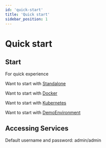 ```yaml
---
id: 'quick-start'
title: 'Quick start'
sidebar_position: 1
---
```


# Quick start

## Start

For quick experience

Want to start with [Standalone](/docs/deployment/deployment-standalone)

Want to start with [Docker](/docs/deployment/deployment-docker)

Want to start with [Kubernetes](/docs/deployment/deplpyment-kubernetes)

Want to start with [DemoEnvironment](http://www.solidui.top/) 

## Accessing Services

Default username and password: admin/admin
